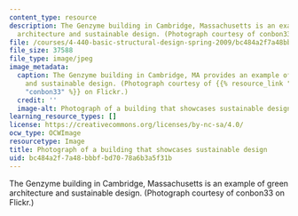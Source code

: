 ```yaml
---
content_type: resource
description: The Genzyme building in Cambridge, Massachusetts is an example of green
  architecture and sustainable design. (Photograph courtesy of conbon33 on Flickr.)
file: /courses/4-440-basic-structural-design-spring-2009/bc484a2f7a48bbbfbd7078a6b3a5f31b_4-440s09.jpg
file_size: 37588
file_type: image/jpeg
image_metadata:
  caption: The Genzyme building in Cambridge, MA provides an example of green architecture
    and sustainable design. (Photograph courtesy of {{% resource_link "20af1e8e-51a7-4f83-b8dd-6796b58c368c"
    "conbon33" %}} on Flickr.)
  credit: ''
  image-alt: Photograph of a building that showcases sustainable design.
learning_resource_types: []
license: https://creativecommons.org/licenses/by-nc-sa/4.0/
ocw_type: OCWImage
resourcetype: Image
title: Photograph of a building that showcases sustainable design
uid: bc484a2f-7a48-bbbf-bd70-78a6b3a5f31b
---
```

The Genzyme building in Cambridge, Massachusetts is an example of green architecture and sustainable design. (Photograph courtesy of conbon33 on Flickr.)